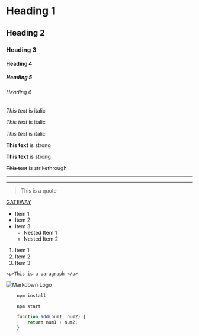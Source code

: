 <!-- Headings -->

# Heading 1
## Heading 2
### Heading 3
#### Heading 4
##### Heading 5
###### Heading 6

<!-- Italics -->

*This text* is italic

_This text_ is italic

_This text_ is italic

<!-- Strong -->

**This text** is strong

__This text__ is strong

<!-- Strikethrough -->

~~This text~~ is strikethrough

<!-- Horizontal Rule -->

-------------------------
_________________________

<!-- Blockquote -->

> This is a quote

<!-- Links -->

[GATEWAY](http://www.gtwy.com)

<!-- UL -->

* Item 1
* Item 2
* Item 3
	* Nested Item 1
	* Nested Item 2

<!-- OL -->

1. Item 1
2. Item 2
3. Item 3

<!-- Inline Code Block -->

`<p>This is a paragraph </p>`

<!-- Images -->

![Markdown Logo](https://camo.githubusercontent.com/d433b1e2506e5865d19ed62a28950463335cdaa9/68747470733a2f2f6d61726b646f776e2d686572652e636f6d2f696d672f69636f6e3235362e706e67)

<!-- Github Markdown -->

<!-- Code Blocks -->

```bash
	npm install

	npm start
```
```javascript
	function add(num1, num2) {
		return num1 + num2;
	}
```